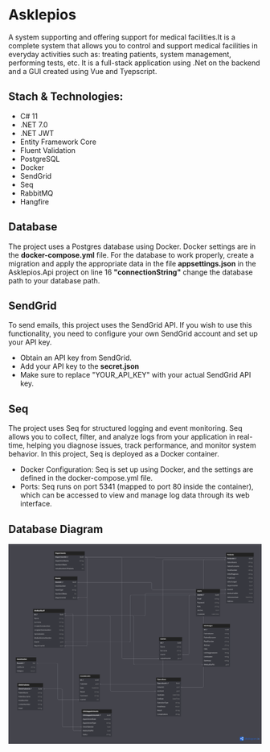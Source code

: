 # Asklepios
A system supporting and offering support for medical facilities.It is a complete system that allows you to control and support medical facilities in everyday activities such as: treating patients, system management, performing tests, etc. It is a full-stack application using .Net on the backend and a GUI created using Vue and Tyepscript.

## Stach & Technologies:
- C# 11
- .NET 7.0
- .NET JWT
- Entity Framework Core
- Fluent Validation
- PostgreSQL
- Docker
- SendGrid
- Seq
- RabbitMQ
- Hangfire

## Database
The project uses a Postgres database using Docker. Docker settings are in the <b>docker-compose.yml</b> file. 
For the database to work properly, create a migration and apply the appropriate data in the file <b>appsettings.json</b> in the Asklepios.Api project on line 16 <b>"connectionString"</b> change the database path to your database path.

## SendGrid
To send emails, this project uses the SendGrid API. If you wish to use this functionality, you need to configure your own SendGrid account and set up your API key.
- Obtain an API key from SendGrid.
- Add your API key to the <b>secret.json</b>
- Make sure to replace "YOUR_API_KEY" with your actual SendGrid API key.

## Seq
The project uses Seq for structured logging and event monitoring. Seq allows you to collect, filter, and analyze logs from your application in real-time, helping you diagnose issues, track performance, and monitor system behavior. In this project, Seq is deployed as a Docker container.
- Docker Configuration: Seq is set up using Docker, and the settings are defined in the docker-compose.yml file.
- Ports: Seq runs on port 5341 (mapped to port 80 inside the container), which can be accessed to view and manage log data through its web interface.

## Database Diagram
![](/assets/DatabaseDiagram.png)

